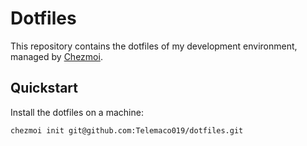 # Dotfiles

This repository contains the dotfiles of my development environment, managed by [Chezmoi](https://www.chezmoi.io/).

## Quickstart
Install the dotfiles on a machine:
```shell
chezmoi init git@github.com:Telemaco019/dotfiles.git
```
